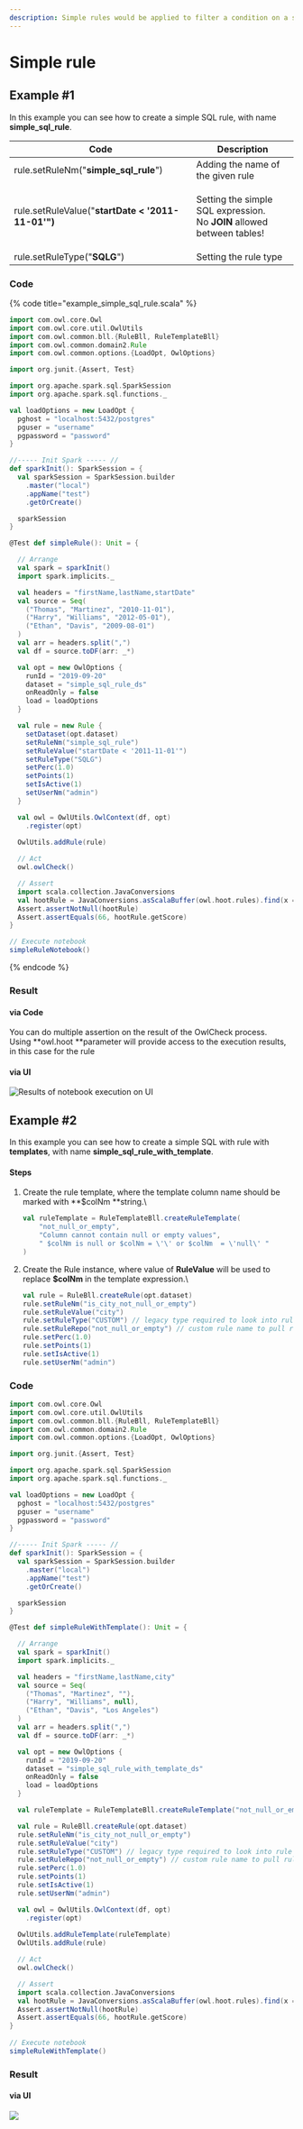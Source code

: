 ```yaml
---
description: Simple rules would be applied to filter a condition on a single column in a single table.
---
```

# Simple rule

## Example #1

In this example you can see how to create a simple SQL rule, with name **simple_sql_rule**.

| Code                                              | Description                                                                                   |
| ------------------------------------------------- | --------------------------------------------------------------------------------------------- |
| rule.setRuleNm("**simple_sql_rule**")             | Adding the name of the given rule                                                             |
| rule.setRuleValue("**startDate < '2011-11-01'")** | <p>Setting the simple SQL expression.<br>No <strong>JOIN</strong> allowed between tables!</p> |
| rule.setRuleType("**SQLG**")                      | Setting the rule type                                                                         |

### Code

{% code title="example_simple_sql_rule.scala" %}
```scala
import com.owl.core.Owl
import com.owl.core.util.OwlUtils
import com.owl.common.bll.{RuleBll, RuleTemplateBll}
import com.owl.common.domain2.Rule
import com.owl.common.options.{LoadOpt, OwlOptions}

import org.junit.{Assert, Test}

import org.apache.spark.sql.SparkSession
import org.apache.spark.sql.functions._

val loadOptions = new LoadOpt {
  pghost = "localhost:5432/postgres"
  pguser = "username"
  pgpassword = "password"
}

//----- Init Spark ----- //
def sparkInit(): SparkSession = {
  val sparkSession = SparkSession.builder
    .master("local")
    .appName("test")
    .getOrCreate()

  sparkSession
}

@Test def simpleRule(): Unit = {

  // Arrange
  val spark = sparkInit()
  import spark.implicits._

  val headers = "firstName,lastName,startDate"
  val source = Seq(
    ("Thomas", "Martinez", "2010-11-01"),
    ("Harry", "Williams", "2012-05-01"),
    ("Ethan", "Davis", "2009-08-01")
  )
  val arr = headers.split(",")
  val df = source.toDF(arr: _*)

  val opt = new OwlOptions {
    runId = "2019-09-20"
    dataset = "simple_sql_rule_ds"
    onReadOnly = false
    load = loadOptions
  }

  val rule = new Rule {
    setDataset(opt.dataset)
    setRuleNm("simple_sql_rule")
    setRuleValue("startDate < '2011-11-01'")
    setRuleType("SQLG")
    setPerc(1.0)
    setPoints(1)
    setIsActive(1)
    setUserNm("admin")
  }

  val owl = OwlUtils.OwlContext(df, opt)
    .register(opt)
  
  OwlUtils.addRule(rule)

  // Act
  owl.owlCheck()

  // Assert
  import scala.collection.JavaConversions
  val hootRule = JavaConversions.asScalaBuffer(owl.hoot.rules).find(x => rule.getRuleNm.equals(x.getRuleNm)).orNull
  Assert.assertNotNull(hootRule)
  Assert.assertEquals(66, hootRule.getScore)
}

// Execute notebook
simpleRuleNotebook()
```
{% endcode %}

### Result

#### via Code

You can do multiple assertion on the result of the OwlCheck process.\
Using **owl.hoot **parameter will provide access to the execution results, in this case for the rule 

#### via UI

![Results of notebook execution on UI](<../../../../.gitbook/assets/image (11).png>)

## Example #2

In this example you can see how to create a simple SQL with rule with **templates**, with name **simple_sql_rule_with_template**.

#### Steps

1.  Create the rule template, where the template column name should be marked with **$colNm **string.\


    ```scala
    val ruleTemplate = RuleTemplateBll.createRuleTemplate(
        "not_null_or_empty",
        "Column cannot contain null or empty values", 
        " $colNm is null or $colNm = \'\' or $colNm  = \'null\' "
    )
    ```
2.  Create the Rule instance, where value of **RuleValue** will be used to replace **$colNm** in the template expression.\


    ```scala
    val rule = RuleBll.createRule(opt.dataset)
    rule.setRuleNm("is_city_not_null_or_empty")
    rule.setRuleValue("city")
    rule.setRuleType("CUSTOM") // legacy type required to look into rule repo
    rule.setRuleRepo("not_null_or_empty") // custom rule name to pull rule value from rule repo
    rule.setPerc(1.0)
    rule.setPoints(1)
    rule.setIsActive(1)
    rule.setUserNm("admin")
    ```

### Code

```scala
import com.owl.core.Owl
import com.owl.core.util.OwlUtils
import com.owl.common.bll.{RuleBll, RuleTemplateBll}
import com.owl.common.domain2.Rule
import com.owl.common.options.{LoadOpt, OwlOptions}

import org.junit.{Assert, Test}

import org.apache.spark.sql.SparkSession
import org.apache.spark.sql.functions._

val loadOptions = new LoadOpt {
  pghost = "localhost:5432/postgres"
  pguser = "username"
  pgpassword = "password"
}

//----- Init Spark ----- //
def sparkInit(): SparkSession = {
  val sparkSession = SparkSession.builder
    .master("local")
    .appName("test")
    .getOrCreate()

  sparkSession
}

@Test def simpleRuleWithTemplate(): Unit = {

  // Arrange
  val spark = sparkInit()
  import spark.implicits._

  val headers = "firstName,lastName,city"
  val source = Seq(
    ("Thomas", "Martinez", ""),
    ("Harry", "Williams", null),
    ("Ethan", "Davis", "Los Angeles")
  )
  val arr = headers.split(",")
  val df = source.toDF(arr: _*)

  val opt = new OwlOptions {
    runId = "2019-09-20"
    dataset = "simple_sql_rule_with_template_ds"
    onReadOnly = false
    load = loadOptions
  }

  val ruleTemplate = RuleTemplateBll.createRuleTemplate("not_null_or_empty","Column cannot contain null or empty values", " $colNm is null or $colNm = \'\' or $colNm  = \'null\' ")

  val rule = RuleBll.createRule(opt.dataset)
  rule.setRuleNm("is_city_not_null_or_empty")
  rule.setRuleValue("city")
  rule.setRuleType("CUSTOM") // legacy type required to look into rule repo
  rule.setRuleRepo("not_null_or_empty") // custom rule name to pull rule value from rule repo
  rule.setPerc(1.0)
  rule.setPoints(1)
  rule.setIsActive(1)
  rule.setUserNm("admin")

  val owl = OwlUtils.OwlContext(df, opt)
    .register(opt)
  
  OwlUtils.addRuleTemplate(ruleTemplate)
  OwlUtils.addRule(rule)

  // Act
  owl.owlCheck()

  // Assert
  import scala.collection.JavaConversions
  val hootRule = JavaConversions.asScalaBuffer(owl.hoot.rules).find(x => rule.getRuleNm.equals(x.getRuleNm)).orNull
  Assert.assertNotNull(hootRule)
  Assert.assertEquals(66, hootRule.getScore)
}  
  
// Execute notebook
simpleRuleWithTemplate()
```

### Result

#### via UI

![](<../../../../.gitbook/assets/image (12).png>)
